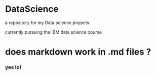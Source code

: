 # DataScience
a repository for my Data science projects

currently pursuing the IBM data science course

# does markdown work in .md files ?
### yes lol
